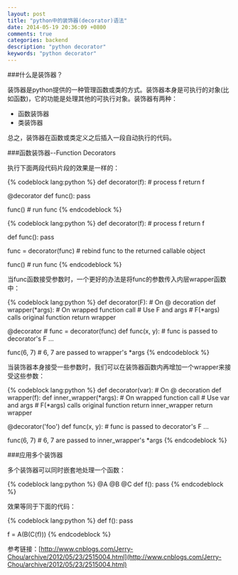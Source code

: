 ```yaml
---
layout: post
title: "python中的装饰器(decorator)语法"
date: 2014-05-19 20:36:09 +0800
comments: true
categories: backend
description: "python decorator"
keywords: "python decorator"
---
```


###什么是装饰器？

装饰器是python提供的一种管理函数或类的方式。装饰器本身是可执行的对象(比如函数)，它的功能是处理其他的可执行对象。装饰器有两种：

- 函数装饰器
- 类装饰器

总之，装饰器在函数或类定义之后插入一段自动执行的代码。

<!-- more -->

###函数装饰器--Function Decorators

执行下面两段代码片段的效果是一样的：

<div>
{% codeblock lang:python %}
def decorator(f):
    # process f
    return f

@decorator
def func(): pass

func()      # run func
{% endcodeblock %}
</div>

<div>
{% codeblock lang:python %}
def decorator(f):
    # process f
    return f

def func(): pass

func = decorator(func)    # rebind func to the returned callable object

func()    # run func
{% endcodeblock %}
</div>

当func函数接受参数时，一个更好的办法是将func的参数传入内层wrapper函数中：

<div>
{% codeblock lang:python %}
def decorator(F):          			# On @ decoration
    def wrapper(*args):    			# On wrapped function call
        # Use F and args
        # F(*args) calls original function
    return wrapper 

@decorator    					# func = decorator(func)
def func(x, y):    				# func is passed to decorator's F
    ... 

func(6, 7)   					# 6, 7 are passed to wrapper's *args
{% endcodeblock %}
</div>

当装饰器本身接受一些参数时，我们可以在装饰器函数内再增加一个wrapper来接受这些参数：

<div>
{% codeblock lang:python %}
def decorator(var):          			# On @ decoration
    def wrapper(f):
        def inner_wrapper(*args):    		# On wrapped function call
            # Use var and args
            # F(*args) calls original function
        return inner_wrapper
    return wrapper 

@decorator('foo')
def func(x, y):    				# func is passed to decorator's F
    ... 

func(6, 7)   					# 6, 7 are passed to inner_wrapper's *args
{% endcodeblock %}
</div>

###应用多个装饰器

多个装饰器可以同时嵌套地处理一个函数：

<div>
{% codeblock lang:python %}
@A
@B
@C
def f(): pass
{% endcodeblock %}
</div>

效果等同于下面的代码：

<div>
{% codeblock lang:python %}
def f(): pass

f = A(B(C(f)))
{% endcodeblock %}
</div>

参考链接：[http://www.cnblogs.com/Jerry-Chou/archive/2012/05/23/2515004.html](http://www.cnblogs.com/Jerry-Chou/archive/2012/05/23/2515004.html)



















